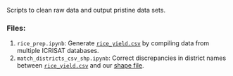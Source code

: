 Scripts to clean raw data and output pristine data sets.

### Files: <br>
1. `rice_prep.ipynb`: Generate [`rice_yield.csv`](https://github.com/akshaysuresh1/may22-barrel/blob/main/Final_data/rice_yield.csv) by compiling data from multiple ICRISAT databases. <br>
2. `match_districts_csv_shp.ipynb`: Correct discrepancies in district names between [`rice_yield.csv`](https://github.com/akshaysuresh1/may22-barrel/blob/main/Final_data/rice_yield.csv) and our [shape file](https://github.com/akshaysuresh1/may22-barrel/blob/main/Raw_data/India_districts2020.shp).<br>
